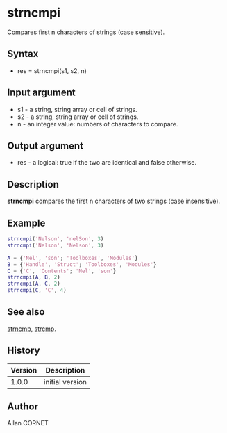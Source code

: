 # strncmpi

Compares first n characters of strings (case sensitive).

## Syntax

- res = strncmpi(s1, s2, n)

## Input argument

- s1 - a string, string array or cell of strings.
- s2 - a string, string array or cell of strings.
- n - an integer value: numbers of characters to compare.

## Output argument

- res - a logical: true if the two are identical and false otherwise.

## Description

<b>strncmpi</b> compares the first n characters of two strings (case insensitive).

## Example

```matlab
strncmpi('Nelson', 'nelSon', 3)
strncmpi('Nelson', 'Nelson', 3)

A = {'Nel', 'son'; 'Toolboxes', 'Modules'}
B = {'Handle', 'Struct'; 'Toolboxes', 'Modules'}
C = {'C', 'Contents'; 'Nel', 'son'}
strncmpi(A, B, 2)
strncmpi(A, C, 2)
strncmpi(C, 'C', 4)
```

## See also

[strncmp](strncmp.md), [strcmp](strcmp.md).

## History

| Version | Description     |
| ------- | --------------- |
| 1.0.0   | initial version |

## Author

Allan CORNET
